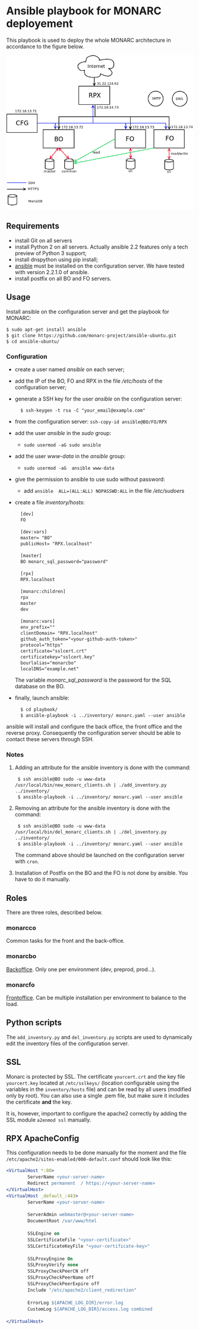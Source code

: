 # Ansible playbook for MONARC deployement

This playbook is used to deploy the whole MONARC architecture in accordance to
the figure below.

![MONARC architecture](images/monarc-architecture.png "MONARC architecture")


## Requirements

* install Git on all servers
* install Python 2 on all servers. Actually ansible 2.2 features only a tech
  preview of Python 3 support;
* install dnspython using pip install;
* [ansible](https://www.ansible.com/) must be installed on the configuration
  server. We have tested with version 2.2.1.0 of ansible.
* install postfix on all BO and FO servers.


## Usage

Install ansible on the configuration server and get the playbook for MONARC:

    $ sudo apt-get install ansible
    $ git clone https://github.com/monarc-project/ansible-ubuntu.git
    $ cd ansible-ubuntu/

### Configuration

* create a user named *ansible* on each server;
* add the IP of the BO, FO and RPX in the file */etc/hosts* of the
  configuration server;
* generate a SSH key for the user *ansible* on the configuration server:

        $ ssh-keygen -t rsa -C "your_email@example.com"

* from the configuration server: ``ssh-copy-id ansible@BO/FO/RPX``
* add the user *ansible* in the *sudo* group:
  * ``sudo usermod -aG sudo ansible``
* add the user *www-data* in the *ansible* group:
  * ``sudo usermod -aG  ansible www-data``
* give the permission to ansible to use sudo without password:
  * add ``ansible  ALL=(ALL:ALL) NOPASSWD:ALL`` in the file */etc/sudoers*
* create a file _inventory/hosts_:

        [dev]
        FO

        [dev:vars]
        master= "BO"
        publicHost= "RPX.localhost"

        [master]
        BO monarc_sql_password="password"

        [rpx]
        RPX.localhost

        [monarc:children]
        rpx
        master
        dev

        [monarc:vars]
        env_prefix=""
        clientDomain= "RPX.localhost"
        github_auth_token="<your-github-auth-token>"
        protocol="https"
        certificate="sslcert.crt"
        certificatekey="sslcert.key"
        bourlalias="monarcbo"
        localDNS="example.net"

  The variable *monarc\_sql\_password* is the password for the SQL database
  on the BO.

* finally, launch ansible:

        $ cd playbook/
        $ ansible-playbook -i ../inventory/ monarc.yaml --user ansible

ansible will install and configure the back office, the front office and the
reverse proxy. Consequently the configuration server should be able to contact
these servers through SSH.

### Notes

1. Adding an attribute for the ansible inventory is done with the command:

        $ ssh ansible@BO sudo -u www-data /usr/local/bin/new_monarc_clients.sh | ./add_inventory.py ../inventory/
        $ ansible-playbook -i ../inventory/ monarc.yaml --user ansible

2. Removing an attribute for the ansible inventory is done with the command:

        $ ssh ansible@BO sudo -u www-data /usr/local/bin/del_monarc_clients.sh | ./del_inventory.py ../inventory/
        $ ansible-playbook -i ../inventory/ monarc.yaml --user ansible

   The command above should be launched on the configuration server with
   ``cron``.

3. Installation of Postfix on the BO and the FO is not done by ansible. You
   have to do it manually.

## Roles

There are three roles, described below.

### monarcco

Common tasks for the front and the back-office.

### monarcbo

[Backoffice](https://github.com/monarc-project/MonarcAppBO).
Only one per environment (dev, preprod, prod...).

### monarcfo

[Frontoffice](https://github.com/monarc-project/MonarcAppFO).
Can be multiple installation per environment to balance to the load.


## Python scripts

The `add_inventory.py` and `del_inventory.py` scripts are used to dynamically
edit the inventory files of the configuration server.

## SSL
Monarc is protected by SSL. The certificate ``yourcert.crt`` and the key file
``yourcert.key`` located at ``/etc/sslkeys/`` (location configurable using the
variables in the ``inventory/hosts`` file) and can be read by all users
(modified only by root). You can also use a single .pem file, but make sure
it includes the certificate **and** the key.

It is, however, important to configure the apache2 correctly by adding the SSL
module ``a2enmod ssl`` manually.

## RPX ApacheConfig

This configuration needs to be done manually for the moment and the file
``/etc/apache2/sites-enabled/000-default.conf`` should look like this:

```apache
<VirtualHost *:80>
        ServerName <your-server-name>
        Redirect permanent  / https://<your-server-name>
</VirtualHost>
<VirtualHost _default_:443>
        ServerName <your-server-name>

        ServerAdmin webmaster@<your-server-name>
        DocumentRoot /var/www/html

        SSLEngine on
        SSLCertificateFile "<your-certificate>"
        SSLCertificateKeyFile "<your-certificate-key>"

        SSLProxyEngine On
        SSLProxyVerify none
        SSLProxyCheckPeerCN off
        SSLProxyCheckPeerName off
        SSLProxyCheckPeerExpire off
        Include "/etc/apache2/client_redirection"

        ErrorLog ${APACHE_LOG_DIR}/error.log
        CustomLog ${APACHE_LOG_DIR}/access.log combined

</VirtualHost>
```
